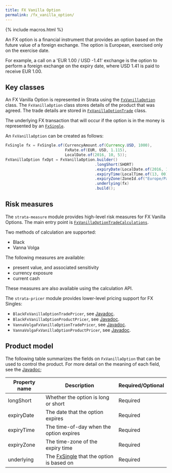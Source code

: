 ```yaml
---
title: FX Vanilla Option
permalink: /fx_vanilla_option/
---
```


{% include macros.html %}

An FX option is a financial instrument that provides an option based on the future value of a foreign exchange.
The option is European, exercised only on the exercise date.

For example, a call on a 'EUR 1.00 / USD -1.41' exchange is the option to
perform a foreign exchange on the expiry date, where USD 1.41 is paid to receive EUR 1.00.


## Key classes

An FX Vanilla Option is represented in Strata using the [`FxVanillaOption`]({{site.baseurl}}/apidocs/com/opengamma/strata/product/fxopt/FxVanillaOption.html) class.
The `FxVanillaOption` class stores details of the product that was agreed.
The trade details are stored in [`FxVanillaOptionTrade`]({{site.baseurl}}/apidocs/com/opengamma/strata/product/fxopt/FxVanillaOptionTrade.html) class.

The underlying FX transaction that will occur if the option is in the money is represented by an
[`FxSingle`]({{site.baseurl}}/fx_single).

An `FxVanillaOption` can be created as follows:

```java
FxSingle fx = FxSingle.of(CurrencyAmount.of(Currency.USD, 1000),
                          FxRate.of(EUR, USD, 1.115),
                          LocalDate.of(2016, 10, 5));
FxVanillaOption fxOpt = FxVanillaOption.builder()
                                       .longShort(SHORT)
                                       .expiryDate(LocalDate.of(2016, 10, 7))
                                       .expiryTime(LocalTime.of(13, 00))
                                       .expiryZone(ZoneId.of("Europe/Paris"))
                                       .underlying(fx)
                                       .build();
```


## Risk measures

The `strata-measure` module provides high-level risk measures for FX Vanilla Options.
The main entry point is
[`FxVanillaOptionTradeCalculations`]({{site.baseurl}}/apidocs/com/opengamma/strata/measure/fxopt/FxVanillaOptionTradeCalculations.html).

Two methods of calculation are supported:

* Black
* Vanna Volga

The following measures are available:

* present value, and associated sensitivity
* currency exposure
* current cash

These measures are also available using the calculation API.

The `strata-pricer` module provides lower-level pricing support for FX Singles:

* `BlackFxVanillaOptionTradePricer`, see [Javadoc]({{site.baseurl}}/apidocs/com/opengamma/strata/pricer/fxopt/BlackFxVanillaOptionTradePricer.html).
* `BlackFxVanillaOptionProductPricer`, see [Javadoc]({{site.baseurl}}/apidocs/com/opengamma/strata/pricer/fxopt/BlackFxVanillaOptionProductPricer.html).
* `VannaVolgaFxVanillaOptionTradePricer`, see [Javadoc]({{site.baseurl}}/apidocs/com/opengamma/strata/pricer/fxopt/VannaVolgaFxVanillaOptionTradePricer.html).
* `VannaVolgaFxVanillaOptionProductPricer`, see [Javadoc]({{site.baseurl}}/apidocs/com/opengamma/strata/pricer/fxopt/VannaVolgaFxVanillaOptionProductPricer.html).

## Product model

The following table summarizes the fields on `FxVanillaOption` that can be used to control the product.
For more detail on the meaning of each field, see the
[Javadoc]({{site.baseurl}}/apidocs/com/opengamma/strata/product/fxopt/FxVanillaOption.html);

| Property name     | Description | Required/Optional |
|-------------------|-------------|-------------------|
| longShort         | Whether the option is long or short | Required |
| expiryDate        | The date that the option expires | Required |
| expiryTime        | The time-of-day when the option expires | Required |
| expiryZone        | The time-zone of the expiry time | Required |
| underlying        | The [FxSingle]({{site.baseurl}}/fx_single) that the option is based on | Required |

